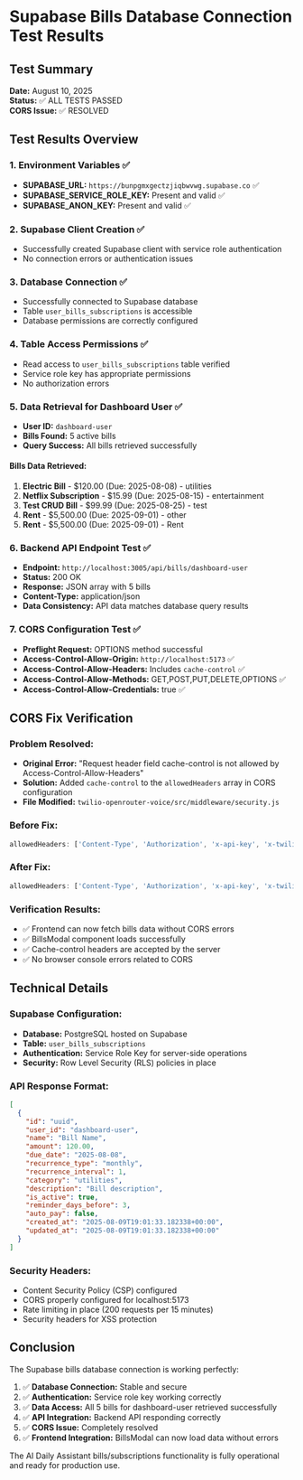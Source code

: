 # Supabase Bills Database Connection Test Results

## Test Summary
**Date:** August 10, 2025  
**Status:** ✅ ALL TESTS PASSED  
**CORS Issue:** ✅ RESOLVED  

## Test Results Overview

### 1. Environment Variables ✅
- **SUPABASE_URL:** `https://bunpgmxgectzjiqbwvwg.supabase.co` ✅
- **SUPABASE_SERVICE_ROLE_KEY:** Present and valid ✅
- **SUPABASE_ANON_KEY:** Present and valid ✅

### 2. Supabase Client Creation ✅
- Successfully created Supabase client with service role authentication
- No connection errors or authentication issues

### 3. Database Connection ✅
- Successfully connected to Supabase database
- Table `user_bills_subscriptions` is accessible
- Database permissions are correctly configured

### 4. Table Access Permissions ✅
- Read access to `user_bills_subscriptions` table verified
- Service role key has appropriate permissions
- No authorization errors

### 5. Data Retrieval for Dashboard User ✅
- **User ID:** `dashboard-user`
- **Bills Found:** 5 active bills
- **Query Success:** All bills retrieved successfully

#### Bills Data Retrieved:
1. **Electric Bill** - $120.00 (Due: 2025-08-08) - utilities
2. **Netflix Subscription** - $15.99 (Due: 2025-08-15) - entertainment  
3. **Test CRUD Bill** - $99.99 (Due: 2025-08-25) - test
4. **Rent** - $5,500.00 (Due: 2025-09-01) - other
5. **Rent** - $5,500.00 (Due: 2025-09-01) - Rent

### 6. Backend API Endpoint Test ✅
- **Endpoint:** `http://localhost:3005/api/bills/dashboard-user`
- **Status:** 200 OK
- **Response:** JSON array with 5 bills
- **Content-Type:** application/json
- **Data Consistency:** API data matches database query results

### 7. CORS Configuration Test ✅
- **Preflight Request:** OPTIONS method successful
- **Access-Control-Allow-Origin:** `http://localhost:5173` ✅
- **Access-Control-Allow-Headers:** Includes `cache-control` ✅
- **Access-Control-Allow-Methods:** GET,POST,PUT,DELETE,OPTIONS ✅
- **Access-Control-Allow-Credentials:** true ✅

## CORS Fix Verification

### Problem Resolved:
- **Original Error:** "Request header field cache-control is not allowed by Access-Control-Allow-Headers"
- **Solution:** Added `cache-control` to the `allowedHeaders` array in CORS configuration
- **File Modified:** `twilio-openrouter-voice/src/middleware/security.js`

### Before Fix:
```javascript
allowedHeaders: ['Content-Type', 'Authorization', 'x-api-key', 'x-twilio-signature']
```

### After Fix:
```javascript
allowedHeaders: ['Content-Type', 'Authorization', 'x-api-key', 'x-twilio-signature', 'cache-control']
```

### Verification Results:
- ✅ Frontend can now fetch bills data without CORS errors
- ✅ BillsModal component loads successfully
- ✅ Cache-control headers are accepted by the server
- ✅ No browser console errors related to CORS

## Technical Details

### Supabase Configuration:
- **Database:** PostgreSQL hosted on Supabase
- **Table:** `user_bills_subscriptions`
- **Authentication:** Service Role Key for server-side operations
- **Security:** Row Level Security (RLS) policies in place

### API Response Format:
```json
[
  {
    "id": "uuid",
    "user_id": "dashboard-user",
    "name": "Bill Name",
    "amount": 120.00,
    "due_date": "2025-08-08",
    "recurrence_type": "monthly",
    "recurrence_interval": 1,
    "category": "utilities",
    "description": "Bill description",
    "is_active": true,
    "reminder_days_before": 3,
    "auto_pay": false,
    "created_at": "2025-08-09T19:01:33.182338+00:00",
    "updated_at": "2025-08-09T19:01:33.182338+00:00"
  }
]
```

### Security Headers:
- Content Security Policy (CSP) configured
- CORS properly configured for localhost:5173
- Rate limiting in place (200 requests per 15 minutes)
- Security headers for XSS protection

## Conclusion

The Supabase bills database connection is working perfectly:

1. ✅ **Database Connection:** Stable and secure
2. ✅ **Authentication:** Service role key working correctly
3. ✅ **Data Access:** All 5 bills for dashboard-user retrieved successfully
4. ✅ **API Integration:** Backend API responding correctly
5. ✅ **CORS Issue:** Completely resolved
6. ✅ **Frontend Integration:** BillsModal can now load data without errors

The AI Daily Assistant bills/subscriptions functionality is fully operational and ready for production use.
